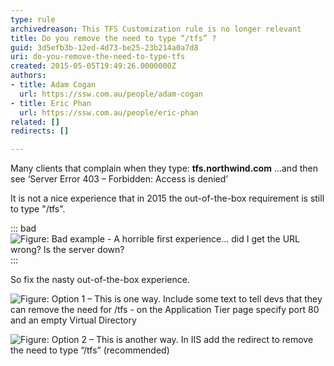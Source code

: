```yaml
---
type: rule
archivedreason: This TFS Customization rule is no longer relevant
title: Do you remove the need to type “/tfs” ?
guid: 3d5efb3b-12ed-4d73-be25-23b214a0a7d8
uri: do-you-remove-the-need-to-type-tfs
created: 2015-05-05T19:49:26.0000000Z
authors:
- title: Adam Cogan
  url: https://ssw.com.au/people/adam-cogan
- title: Eric Phan
  url: https://ssw.com.au/people/eric-phan
related: []
redirects: []

---
```


Many clients that complain when they type:  **tfs.northwind.com** 
...and then see ‘Server Error 403 – Forbidden: Access is denied’

It is not a nice experience that in 2015 the out-of-the-box requirement is still to type "/tfs".

<!--endintro-->

::: bad  
![Figure: Bad example - A horrible first experience... did I get the URL wrong? Is the server down?](tfs-url-1.jpg)  
:::

So fix the nasty out-of-the-box experience.

![Figure: Option 1 – This is one way. Include some text to tell devs that they can remove the need for /tfs - on the Application Tier page specify port 80 and an empty Virtual Directory](tfs-url-2.png)  

![Figure: Option 2 – This is another way. In IIS add the redirect to remove the need to type “/tfs” (recommended)](tfs-url-3.png)
